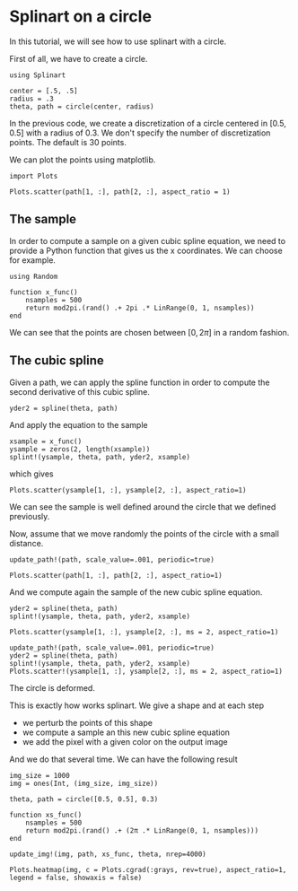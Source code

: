 # Splinart on a circle

In this tutorial, we will see how to use splinart with a circle.

First of all, we have to create a circle.

```@example circle
using Splinart

center = [.5, .5]
radius = .3
theta, path = circle(center, radius)
```

In the previous code, we create a discretization of a circle centered in $[0.5, 0.5]$ with a radius of $0.3$. We don't specify the number of discretization points. The default is 30 points.

We can plot the points using matplotlib.

```@example circle
import Plots

Plots.scatter(path[1, :], path[2, :], aspect_ratio = 1)
```

## The sample

In order to compute a sample on a given cubic spline equation, we need to provide a Python function that gives us the x coordinates. We can choose for example.

```@example circle
using Random

function x_func()
    nsamples = 500
    return mod2pi.(rand() .+ 2pi .* LinRange(0, 1, nsamples))
end
```

We can see that the points are chosen between $[0, 2\pi]$ in a random fashion.


## The cubic spline

Given a path, we can apply the spline function in order to compute the second derivative of this cubic spline.

```@example circle
yder2 = spline(theta, path)
```

And apply the equation to the sample

```@example circle
xsample = x_func()
ysample = zeros(2, length(xsample))
splint!(ysample, theta, path, yder2, xsample)
```

which gives

```@example circle
Plots.scatter(ysample[1, :], ysample[2, :], aspect_ratio=1)
```

We can see the sample is well defined around the circle that we defined previously.

Now, assume that we move randomly the points of the circle with a small distance.

```@example circle
update_path!(path, scale_value=.001, periodic=true)
```

```@example circle
Plots.scatter(path[1, :], path[2, :], aspect_ratio=1)
```

And we compute again the sample of the new cubic spline equation.

```@example circle
yder2 = spline(theta, path)
splint!(ysample, theta, path, yder2, xsample)
```

```@example circle
Plots.scatter(ysample[1, :], ysample[2, :], ms = 2, aspect_ratio=1)
```

```@example circle
update_path!(path, scale_value=.001, periodic=true)
yder2 = spline(theta, path)
splint!(ysample, theta, path, yder2, xsample)
Plots.scatter!(ysample[1, :], ysample[2, :], ms = 2, aspect_ratio=1)
```

The circle is deformed.

This is exactly how works splinart. We give a shape and at each step

- we perturb the points of this shape
- we compute a sample an this new cubic spline equation
- we add the pixel with a given color on the output image

And we do that several time. We can have the following result


```@example circle
img_size = 1000
img = ones(Int, (img_size, img_size))

theta, path = circle([0.5, 0.5], 0.3)

function xs_func()
    nsamples = 500
    return mod2pi.(rand() .+ (2π .* LinRange(0, 1, nsamples)))
end

update_img!(img, path, xs_func, theta, nrep=4000)

Plots.heatmap(img, c = Plots.cgrad(:grays, rev=true), aspect_ratio=1, legend = false, showaxis = false)
```
